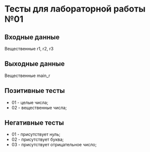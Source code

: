 # Тесты для лабораторной работы №01

## Входные данные
Вещественные r1, r2, r3

## Выходные данные
Вещественные main_r

## Позитивные тесты
- 01 - целые числа;
- 02 - вещественные числа;

## Негативные тесты
- 01 - присутствует нуль;
- 02 - присутствует буква;
- 03 - присутствует отрицательное число;